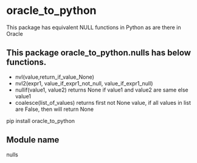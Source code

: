 # oracle_to_python

This package has equivalent NULL functions in Python as are there in Oracle

## This package oracle_to_python.nulls has below functions.

* nvl(value,return_if_value_None)
* nvl2(expr1, value_if_expr1_not_null, value_if_expr1_null) 
* nullif(value1, value2) returns None if value1 and value2 are same else value1
* coalesce(list_of_values) returns first not None value, if all values in list are False, then will return None

pip install oracle_to_python

## Module name

nulls

